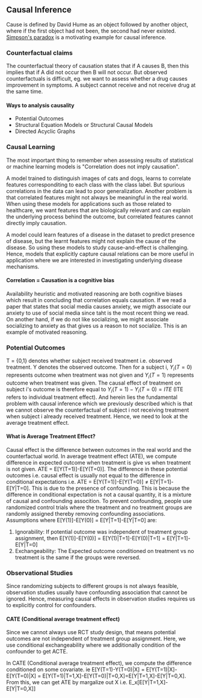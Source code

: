 ## Causal Inference
Cause is defined by David Hume as an object followed by another object, where if the first object had not been, the second had never existed. [Simpson's paradox](https://en.wikipedia.org/wiki/Simpson%27s_paradox)  is a motivating example for causal inference. 

### Counterfactual claims
The counterfactual theory of causation states that if A causes B, then this implies that if A did not occur then B will not occur. But observed counterfactuals is difficult, eg. we want to assess whether a drug causes improvement in symptoms. A subject cannot receive and not receive drug at the same time.

#### Ways to analysis causality
- Potential Outcomes 
- Structural Equation Models or Structural Causal Models
- Directed Acyclic Graphs

### Causal Learning 
The most important thing to remember when assessing results of statistical or machine learning models is "Correlation does not imply causation".

A model trained to distinguish images of cats and dogs, learns to correlate features corresponditing to each class with the class label. But spurious correlations in the data can lead to poor generalization. Another problem is that correlated features might not always be meaningful in the real world. When using these models for applications such as those related to healthcare, we want features that are biologically relevant and can explain the underlying process behind the outcome, but correlated features cannot directly imply causation.

A model could learn features of a disease in the dataset to predict presence of disease, but the learnt features might not explain the cause of the disease. So using these models to study cause-and-effect is challenging. Hence, models that explicitly capture causal relations can be more useful in application where we are interested in investigating underlying disease mechanisms.

#### Correlation = Causation is a cognitive bias
Availability heuristic and motivated reasoning are both cognitive biases which result in concluding that correlation equals causation. If we read a paper that states that social media causes anxiety, we migth associate our anxiety to use of social media since taht is the most recent thing we read. On another hand, if we do not like socializing, we might associate socializing to anxiety as that gives us a reason to not socialize. This is an example of motivated reasoning.

### Potential Outcomes
T = {0,1} denotes whether subject received treatment i.e. observed treatment.  Y denotes the observed outcome. Then for a subject i, $Y_i(T=0)$ represents  outcome when treatment was not given and $Y_i(T=1)$ represents outcome when treatment was given. The causal effect of treatment on subject i's outcome is therefore equal to $Y_i(T=1)-Y_i(T=0) = ITE$ (ITE refers to individual treatment effect). And herein lies the fundamental problem with causal inference which we previously described which is that we cannot observe the counterfactual of subject i not receiving treatment when subject i already received treatment. Hence, we need to look at the average treatment effect.

#### What is Average Treatment Effect?
Causal effect is the difference between outcomes in the real world and the counterfactual world. In average treatment effect (ATE), we compute difference in expected outcome when treatment is give vs when treatment is not given. ATE = E[Y(T=1)]-E[Y(T=0)]. The difference in these potential outcomes i.e. causal effect is usually not equal to the difference in conditional expectations i.e. ATE = E[Y(T=1)]-E[Y(T=0)] $\ne$ E[Y|T=1]-E[Y|T=0]. This is due to the presence of confounding. This is because the difference in conditional expectation is not a causal quantity, it is a mixture of causal and confounding assocition. To prevent confounding, people use randomized control trials where the treatment and no treatment groups are randomly assigned thereby removing confounding associations.
Assumptions where E[Y(1)]-E[Y(0)] = E[Y|T=1]-E[Y|T=0] are:
1) Ignorability: If potential outcome was independent of treatment group assignment, then E[Y(1)]-E[Y(0)] = E[Y(1)|T=1]-E[Y(0)|T=1] = E[Y|T=1]-E[Y|T=0]
2) Exchangeability: The Expected outcome conditioned on treatment vs no treatment is the same if the groups were reversed.

### Observational Studies
Since randomizing subjects to different groups is not always feasible, observation studies usually have confounding association that cannot be ignored. Hence, measuring causal effects in observation studies requires us to explicitly control for confounders.

#### CATE (Conditional average treatment effect)
Since we cannot always use RCT study design, that means potential outcomes are not independent of treatment group assignment. Here, we use conditional exchangeability where we additionally condition of the confounder to get ACTE.

In CATE (Conditional average treatment effect), we compute the difference conditioned on some covariate. ie E[Y(T=1)-Y(T=0)|X] = E[Y(T=1)|X]-E[Y(T=0)|X] = E[Y(T=1)|T=1,X]-E[Y(T=0)|T=0,X]=E[Y|T=1,X]-E[Y|T=0,X]. From this, we can get ATE by margalize out X i.e. E_x[E[Y|T=1,X]-E[Y|T=0,X]]

